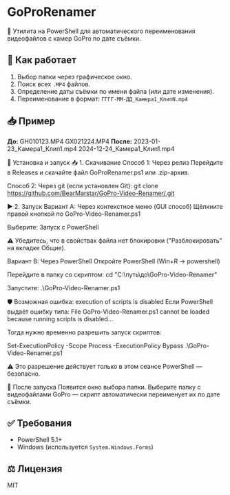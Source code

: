 # GoProRenamer

🔄 Утилита на PowerShell для автоматического переименования видеофайлов с камер GoPro по дате съёмки.

## 📂 Как работает

1. Выбор папки через графическое окно.
2. Поиск всех `.MP4` файлов.
3. Определение даты съёмки по имени файла (или дате изменения).
4. Переименование в формат: `ГГГГ-ММ-ДД_Камера1_КлипN.mp4`

## 📥 Пример

**До:**
GH010123.MP4
GX021224.MP4
**После:**
2023-01-23_Камера1_Клип1.mp4
2024-12-24_Камера1_Клип1.mp4

🚀 Установка и запуск
📥 1. Скачивание
Способ 1: Через релиз
Перейдите в Releases и скачайте файл GoProRenamer.ps1 или .zip-архив.

Способ 2: Через git (если установлен Git):
git clone https://github.com/BearMarstar/GoPro-Video-Renamer/.git

▶️ 2. Запуск
Вариант A: Через контекстное меню (GUI способ)
Щёлкните правой кнопкой по GoPro-Video-Renamer.ps1

Выберите: Запуск с PowerShell

⚠️ Убедитесь, что в свойствах файла нет блокировки ("Разблокировать" на вкладке Общие).


Вариант B: Через PowerShell
Откройте PowerShell (Win+R → powershell)

Перейдите в папку со скриптом:
cd "C:\путь\до\GoPro-Video-Renamer"

Запустите:
.\GoPro-Video-Renamer.ps1

🛡️ Возможная ошибка: execution of scripts is disabled
Если PowerShell выдаёт ошибку типа:
File GoPro-Video-Renamer.ps1 cannot be loaded because running scripts is disabled...

Тогда нужно временно разрешить запуск скриптов:

Set-ExecutionPolicy -Scope Process -ExecutionPolicy Bypass
.\GoPro-Video-Renamer.ps1

⚠️ Это разрешение действует только в этом сеансе PowerShell — безопасно.

📂 После запуска
Появится окно выбора папки. Выберите папку с видеофайлами GoPro — скрипт автоматически переименует их по дате съёмки.


## ✅ Требования

- PowerShell 5.1+
- Windows (используется `System.Windows.Forms`)

## ⚖️ Лицензия

MIT
